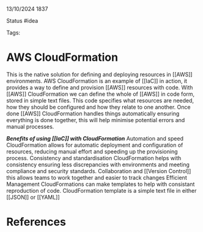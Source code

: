 13/10/2024 1837

Status #idea

Tags:

# AWS CloudFormation

This is the native solution for defining and deploying resources in [[AWS]] environments.
AWS CloudFormation is an example of [[IaC]] in action, it provides a way to define and provision [[AWS]] resources with code.
With [[AWS]] CloudFormation we can define the whole of [[AWS]] in code form, stored in simple text files.
This code specifies what resources are needed, how they should be configured and how they relate to one another.
Once done [[AWS]] CloudFormation handles things automatically ensuring everything is done together, this will help minimise potential errors and manual processes.

***Benefits of using [[IaC]] with CloudFormation***
Automation and speed
	CloudFormation allows for automatic deployment and configuration of resources, reducing manual effort and speeding up the provisioning process.
Consistency and standardisation
	CloudFormation helps with consistency ensuring less discrepancies with environments and meeting compliance and security standards.
Collaboration and  [[Version Control]]
	this allows teams to work together and easier to track changes
Efficient Management
	CloudFormations can make templates to help with consistant reproduction of code.
CloudFormation template is a simple text file in either
	[[JSON]]
	or [[YAML]]
	

# References
